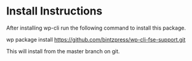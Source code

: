# Install Instructions

After installing wp-cli run the following command to install this package.

wp package install https://github.com/bintzpress/wp-cli-fse-support.git

This will install from the master branch on git.
